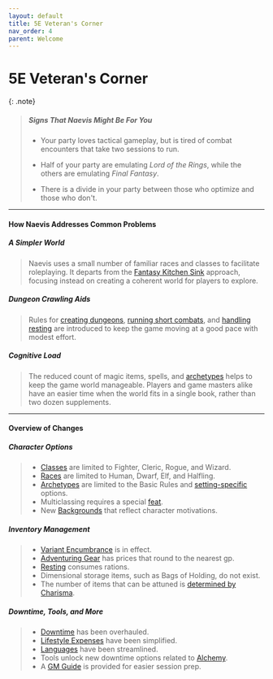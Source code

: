 ```yaml
---
layout: default
title: 5E Veteran's Corner
nav_order: 4
parent: Welcome
---
```


# 5E Veteran's Corner

{: .note}
> ##### Signs That Naevis Might Be For You
>
> * Your party loves tactical gameplay, but is tired of combat encounters that take two sessions to run.
>
> * Half of your party are emulating *Lord of the Rings*, while the others are emulating *Final Fantasy*.
> 
> * There is a divide in your party between those who optimize and those who don't.

---

#### How Naevis Addresses Common Problems

##### A Simpler World

> Naevis uses a small number of familiar races and classes to facilitate roleplaying. It departs from the [Fantasy Kitchen Sink](https://tvtropes.org/pmwiki/pmwiki.php/Main/FantasyKitchenSink) approach, focusing instead on creating a coherent world for players to explore.

##### Dungeon Crawling Aids

> Rules for [creating dungeons](../gm_guide/toolbox/dungeons/index), [running short combats](../gm_guide/toolbox/combat/index), and [handling resting](../adventuring/mechanics/resting) are introduced to keep the game moving at a good pace with modest effort.

##### Cognitive Load

> The reduced count of magic items, spells, and [archetypes](../more/archetypes/index) helps to keep the game world manageable. Players and game masters alike have an easier time when the world fits in a single book, rather than two dozen supplements.

---

#### Overview of Changes

##### Character Options

> * [Classes](../character_creation/class/index) are limited to Fighter, Cleric, Rogue, and Wizard. 
> * [Races](../character_creation/race/index) are limited to Human, Dwarf, Elf, and Halfling.
> * [Archetypes](../more/archetypes/index) are limited to the Basic Rules and [setting-specific](../more/archetypes/index#setting-archetypes) options.
> * Multiclassing requires a special [feat](../more/feats/index).
> * New [Backgrounds](../character_creation/background/index) that reflect character motivations.

##### Inventory Management

> * [Variant Encumbrance](../adventuring/mechanics/encumbrance) is in effect.
> * [Adventuring Gear](../character_creation/equipment/index) has prices that round to the nearest gp.
> * [Resting](../adventuring/mechanics/resting) consumes rations.
> * Dimensional storage items, such as Bags of Holding, do not exist.
> * The number of items that can be attuned is [determined by Charisma](../adventuring/mechanics/attunement). 

##### Downtime, Tools, and More

> * [Downtime](../adventuring/downtime) has been overhauled.
> * [Lifestyle Expenses](../adventuring/downtime#lifestyle-expenses) have been simplified.
> * [Languages](../adventuring/mechanics/languages) have been streamlined.
> * Tools unlock new downtime options related to [Alchemy](../adventuring/downtime/alchemy).
> * A [GM Guide](../gm_guide/index) is provided for easier session prep.

